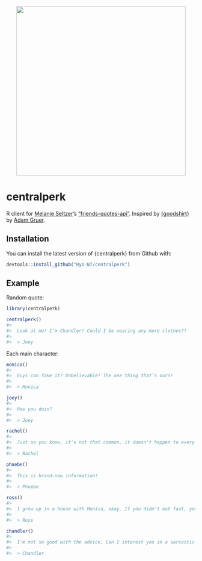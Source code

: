 
<!-- README.md is generated from README.Rmd. Please edit that file -->

<img src="https://i.imgur.com/zhTAyaZ.jpg" style="display: block; margin: auto;" width = "450" />

# centralperk

<!-- badges: start -->

<!-- badges: end -->

R client for [Melanie Seltzer](https://github.com/melanieseltzer)’s
[“friends-quotes-api”](https://friends-quotes-api.herokuapp.com/).
Inspired by [{goodshirt}](https://github.com/adam-gruer/goodshirt) by
[Adam Gruer](https://github.com/adam-gruer).

## Installation

You can install the latest version of {centralperk} from Github with:

``` r
devtools::install_github("Ryo-N7/centralperk")
```

## Example

Random quote:

``` r
library(centralperk)

centralperk()
#> 
#>  Look at me! I'm Chandler! Could I be wearing any more clothes?! 
#> 
#>  > Joey
```

Each main character:

``` r
monica()
#> 
#>  Guys can fake it? Unbelievable! The one thing that’s ours! 
#> 
#>  > Monica

joey()
#> 
#>  How you doin? 
#> 
#>  > Joey

rachel()
#> 
#>  Just so you know, it's not that common, it doesn't happen to every guy, and it is a big deal! 
#> 
#>  > Rachel

phoebe()
#> 
#>  This is brand-new information! 
#> 
#>  > Phoebe

ross()
#> 
#>  I grew up in a house with Monica, okay. If you didn't eat fast, you didn't eat. 
#> 
#>  > Ross

chandler()
#> 
#>  I'm not so good with the advice. Can I interest you in a sarcastic comment? 
#> 
#>  > Chandler
```
